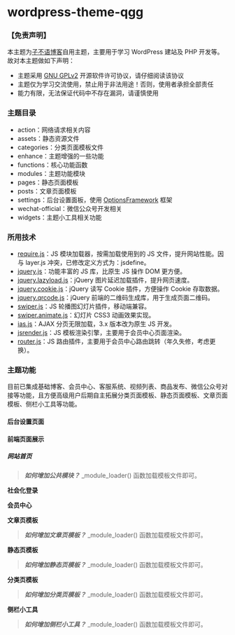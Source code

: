 # wordpress-theme-qgg

### 【免责声明】
本主题为[子不语博客](http://zibuyu.life)自用主题，主要用于学习 WordPress 建站及 PHP 开发等。故对本主题做如下声明：

- 主题采用 [GNU GPLv2](http://www.gnu.org/licenses/gpl-2.0.html) 开源软件许可协议，请仔细阅读该协议
- 主题仅为学习交流使用，禁止用于非法用途！否则，使用者承担全部责任
- 能力有限，无法保证代码中不存在漏洞，请谨慎使用

### 主题目录
- action：网络请求相关内容
- assets：静态资源文件
- categories：分类页面模板文件
- enhance：主题增强的一些功能
- functions：核心功能函数
- modules：主题功能模块
- pages：静态页面模板
- posts：文章页面模板
- settings：后台设置面板，使用 [OptionsFramework](https://github.com/devinsays/options-framework-theme) 框架
- wechat-official：微信公众号开发相关
- widgets：主题小工具相关功能
  
### 所用技术
- [require.js](https://requirejs.org/)：JS 模块加载器，按需加载使用到的 JS 文件，提升网站性能。因与 layer.js 冲突，已修改定义方式为：jsdefine。
- [jquery.js](https://jquery.com/)：功能丰富的 JS 库，比原生 JS 操作 DOM 更方便。
- [jquery.lazyload.js](https://github.com/tuupola/lazyload)：jQuery 图片延迟加载插件，提升网页速度。
- [jquery.cookie.js](https://github.com/carhartl/jquery-cookie#readme)：jQuery 读写 Cookie 插件，方便操作 Cookie 存取数据。
- [jquery.qrcode.js](https://github.com/alphatr/jquery-qrcode)：jQuery 前端的二维码生成库，用于生成页面二维码。
- [swiper.js](https://www.swiper.com.cn/)：JS 轮播图幻灯片插件，移动端兼容。
- [swiper.animate.js](https://www.swiper.com.cn/usage/animate/index.html)：幻灯片 CSS3 动画效果实现。
- [ias.js](https://infiniteajaxscroll.com/)：AJAX 分页无限加载，3.x 版本改为原生 JS 开发。
- [jsrender.js](https://www.jsviews.com/#jsrender)：JS 模板渲染引擎，主要用于会员中心页面渲染。
- [router.js](#)：JS 路由插件，主要用于会员中心路由跳转（年久失修，考虑更换）。

### 主题功能

目前已集成基础博客、会员中心、客服系统、视频列表、商品发布、微信公众号对接等功能，且方便高级用户后期自主拓展分类页面模板、静态页面模板、文章页面模板、侧栏小工具等功能。

#### 后台设置页面

#### 前端页面展示
##### 网站首页

> ***如何增加公共模块？***
> _module_loader() 函数加载模板文件即可。

**社会化登录**

**会员中心**

**文章页模板**

> ***如何增加文章页模板？***
> _module_loader() 函数加载模板文件即可。

**静态页模板**

> ***如何增加静态页模板？***
> _module_loader() 函数加载模板文件即可。

**分类页模板**

> ***如何增加分类页模板？***
> _module_loader() 函数加载模板文件即可。

**侧栏小工具**

> ***如何增加侧栏小工具？***
> _module_loader() 函数加载模板文件即可。
